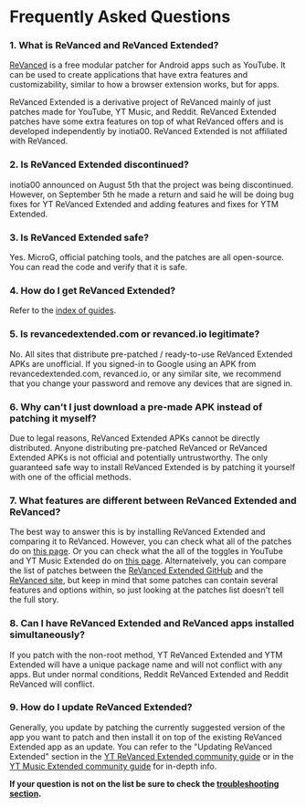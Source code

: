 # **Frequently Asked Questions**

### **1. What is ReVanced and ReVanced Extended?**

[ReVanced](https://revanced.app/) is a free modular patcher for Android apps such as YouTube. It can be used to create applications that have extra features and customizability, similar to how a browser extension works, but for apps.

ReVanced Extended is a derivative project of ReVanced mainly of just patches made for YouTube, YT Music, and Reddit. ReVanced Extended patches have some extra features on top of what ReVanced offers and is developed independently by inotia00. ReVanced Extended is not affiliated with ReVanced.



### **2. Is ReVanced Extended discontinued?**

inotia00 announced on August 5th that the project was being discontinued. However, on September 5th he made a return and said he will be doing bug fixes for YT ReVanced Extended and adding features and fixes for YTM Extended.



### **3. Is ReVanced Extended safe?**

Yes. MicroG, official patching tools, and the patches are all open-source. You can read the code and verify that it is safe.



### **4. How do I get ReVanced Extended?**

Refer to the [index of guides](https://www.reddit.com/r/revancedextended/wiki/guide/).



### **5. Is revancedextended.com or revanced.io legitimate?**

No. All sites that distribute pre-patched / ready-to-use ReVanced Extended APKs are unofficial. If you signed-in to Google using an APK from revancedextended.com, revanced.io, or any similar site, we recommend that you change your password and remove any devices that are signed in.



### **6. Why can't I just download a pre-made APK instead of patching it myself?**

Due to legal reasons, ReVanced Extended APKs cannot be directly distributed. Anyone distributing pre-patched ReVanced or ReVanced Extended APKs is not official and potentially untrustworthy. The only guaranteed safe way to install ReVanced Extended is by patching it yourself with one of the official methods.



### **7. What features are different between ReVanced Extended and ReVanced?**

The best way to answer this is by installing ReVanced Extended and comparing it to ReVanced. However, you can check what all of the patches do on [this page](https://github.com/ReVanced-Extended-Community/Patches-Documentation#patches-documentation). Or you can check what the all of the toggles in YouTube and YT Music Extended do on [this page](https://kazimmt.github.io/RVX-Features/). Alternateively, you can compare the list of patches between the [ReVanced Extended GitHub](https://github.com/inotia00/revanced-patches/tree/revanced-extended#readme) and the [ReVanced site](https://revanced.app/patches), but keep in mind that some patches can contain several features and options within, so just looking at the patches list doesn't tell the full story.



### **8. Can I have ReVanced Extended and ReVanced apps installed simultaneously?**

If you patch with the non-root method, YT ReVanced Extended and YTM Extended will have a unique package name and will not conflict with any apps. But under normal conditions, Reddit ReVanced Extended and Reddit ReVanced will conflict.



### **9. How do I update ReVanced Extended?**

Generally, you update by patching the currently suggested version of the app you want to patch and then install it on top of the existing ReVanced Extended app as an update. You can refer to the "Updating ReVanced Extended" section in the [YT ReVanced Extended community guide](https://github.com/ReVanced-Extended-Community/Community-Guides/blob/main/general-guides/community-wiki/yt-guide.md#updating-revanced-extended) or in the [YT Music Extended community guide](https://github.com/ReVanced-Extended-Community/Community-Guides/blob/main/general-guides/community-wiki/ytm-guide.md#updating-revanced-extended) for in-depth info.



**If your question is not on the list be sure to check the [troubleshooting section](https://www.reddit.com/r/revancedextended/wiki/troubleshooting/).**